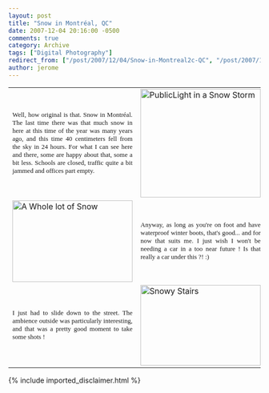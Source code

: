 ```yaml
---
layout: post
title: "Snow in Montréal, QC"
date: 2007-12-04 20:16:00 -0500
comments: true
category: Archive
tags: ["Digital Photography"]
redirect_from: ["/post/2007/12/04/Snow-in-Montreal2c-QC", "/post/2007/12/04/snow-in-montreal2c-qc"]
author: jerome
---
```

<!-- more -->
<table border="0">
	<tbody>
		<tr>
			<td>
			<p align="justify">
			<font face="Tahoma" size="2">Well, how original is that. Snow in Montr&eacute;al. The last time there was that much snow in here at this time of the year was many years ago, and this time&nbsp;40 centimeters fell from the sky in 24 hours. For what I can see here and there, some are happy about that, some a bit less. Schools are closed, traffic quite a bit jammed and offices part&nbsp;empty.</font> 
			</p>
			</td>
			<td><a href="http://www.flickr.com/photos/jaylee512/2084915657/" title="PublicLight in a Snow Storm by jaylee512, on Flickr"><img src="http://farm3.static.flickr.com/2371/2084915657_aa89efb708_m.jpg" border="0" alt="PublicLight in a Snow Storm" width="240" height="217" /></a> </td>
		</tr>
		<tr>
			<td><a href="http://www.flickr.com/photos/jaylee512/2086610608/" title="A Whole lot of Snow by jaylee512, on Flickr"><img src="http://farm3.static.flickr.com/2102/2086610608_6c934fa838_m.jpg" border="0" alt="A Whole lot of Snow" width="240" height="163" /></a> </td>
			<td>
			<p align="justify">
			<font face="Tahoma" size="2">Anyway, as long as you&#39;re on foot and have waterproof winter boots, that&#39;s good... and for now that suits me. I just wish I won&#39;t be needing a car in a too near future ! Is that really a car under this ?! :)</font> 
			</p>
			</td>
		</tr>
		<tr>
			<td>
			<p align="justify">
			<font face="Tahoma" size="2">I just had to slide down to the street. The ambience outside was particularly interesting, and that was a pretty good moment to take some shots !</font> 
			</p>
			</td>
			<td><a href="http://www.flickr.com/photos/jaylee512/2085881204/" title="Snowy Stairs by jaylee512, on Flickr"><img src="http://farm3.static.flickr.com/2420/2085881204_a01dd2f644_m.jpg" border="0" alt="Snowy Stairs" width="240" height="161" /></a> </td>
		</tr>
	</tbody>
</table>

{% include imported_disclaimer.html %}
